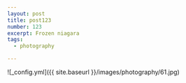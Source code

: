 ```yaml
---
layout: post
title: post123
number: 123
excerpt: Frozen niagara
tags:
  - photography

---
```


![_config.yml]({{ site.baseurl }}/images/photography/61.jpg)
